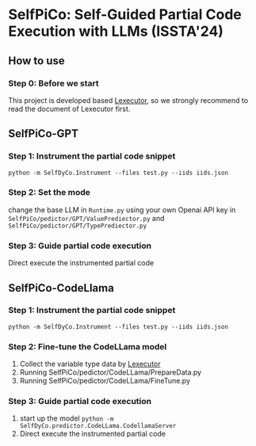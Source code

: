 # SelfPiCo: Self-Guided Partial Code Execution with LLMs (ISSTA'24)

## How to use
### Step 0: Before we start
This project is developed based [Lexecutor](https://github.com/michaelpradel/LExecutor/tree/main), so we strongly recommend to read the document of Lexecutor first.

## SelfPiCo-GPT
### Step 1: Instrument the partial code snippet
`python -m SelfDyCo.Instrument --files test.py --iids iids.json`

### Step 2: Set the mode
change the base LLM in `Runtime.py`
using your own Openai API key in `SelfPiCo/pedictor/GPT/ValuePrediector.py` and `SelfPiCo/pedictor/GPT/TypePrediector.py`

### Step 3: Guide partial code execution
Direct execute the instrumented partial code

## SelfPiCo-CodeLlama
### Step 1: Instrument the partial code snippet
`python -m SelfDyCo.Instrument --files test.py --iids iids.json`

### Step 2: Fine-tune the CodeLLama model
1. Collect the variable type data by [Lexecutor](https://github.com/michaelpradel/LExecutor/tree/main)
2. Running SelfPiCo/pedictor/CodeLLama/PrepareData.py 
3. Running SelfPiCo/pedictor/CodeLLama/FineTune.py 

### Step 3: Guide partial code execution
1. start up the model
`python -m SelfDyCo.predictor.CodeLLama.CodellamaServer`
2. Direct execute the instrumented partial code

